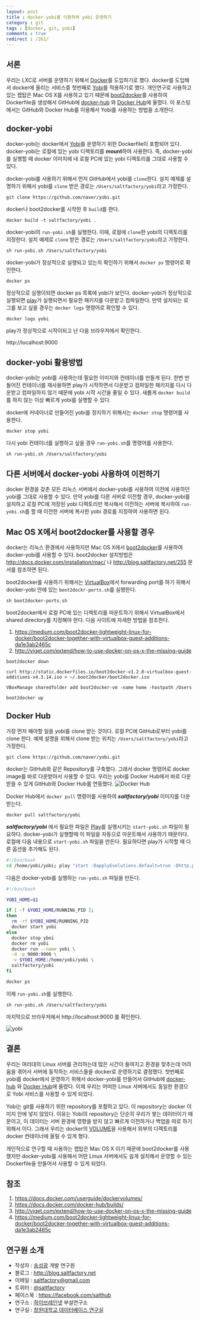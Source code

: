 ```yaml
---
layout: post
title : docker-yobi를 이용하여 yobi 운영하기
category : git
tags : [docker, git, yobi]
comments : true
redirect : /261/
---
```


## 서론

우리는 LXC로 서버를 운영하기 위해서 [Docker](http://docker.com)를 도입하기로 했다. docker를 도입해서 docker에 올리는 서비스중 첫번째로 [Yobi](http://yobi.io)를 적용하기로 했다. 개인연구로 사용하고 있는 랩탑은 Mac OS X를 사용하고 있기 때문에 [boot2docker]()를 사용하여 Dockerfile을 생성해서 GitHub에 [docker-hub](https://github.com/saltfactory/docker-yobi) 와 [Docker Hub](https://registry.hub.docker.com/u/saltfactory/yobi/)에 올렸다. 이 포스팅에서는 GitHub와 Docker Hub를 이용해서 Yobi를 사용하는 방법을 소개한다.

<!--more-->

## docker-yobi

docker-yobi는 docker에서 [Yobi](http://yobi.io)를 운영하기 위한 Dockerfile이 포함되어 있다. docker-yobi는 로컬에 있는 yobi 디렉토리를 **mount**하여 사용한다. 즉, docker-yobi를 실행할 때 docker 이미지에 내 로컬 PC에 있는 yobi 디렉토리를 그대로 사용할 수 있다.

docker-yobi를 사용하기 위해서 먼저 GitHub에서 yobi를 `clone`한다. 설치 예제를 설명하기 위해서 yobi를 `clone` 받은 경로는 `/Users/saltfactory/yobi`라고 가정한다.

```
git clone https://github.com/naver/yobi.git
```

docker나 boot2docker를 시작한 후 `build`를 한다.

```
docker build -t saltfactory/yobi .
```

docker-yobi의 `run-yobi.sh`를 실행한다. 이때, 로컬에 `clone`한 yobi의 디렉토리를 지정한다. 설치 예제로 `clone` 받은 경로는 `/Users/saltfactory/yobi`라고 가정한다.

```
sh run-yobi.sh /Users/saltfactory/yobi
```

docker-yobi가 정상적으로 실행되고 있는지 확인하기 위해서 `docker ps` 명령어로 확인한다.

```
docker ps
```
정상적으로 실행이되면 docker ps 목록에 yobi가 보인다. docker-yobi가 정상적으로 실행되면 [play](https://www.playframework.com/)가 실행되면서 필요한 패키지를 다운받고 컴파일한다. 만약 설치되는 로그를 보고 싶을 경우는 `docker logs` 명령어로 확인할 수 있다.

```
docker logs yobi
```

play가 정상적으로 시작이되고 난 다음 브라우저에서 확인한다.

http://localhost:9000


## docker-yobi 활용방법

docker-yobi는 yobi를 사용하는데 필요한 이미지와 컨테이너를 만들게 된다. 한번 만들어진 컨테이너를 재사용하면 play가 시작하면서 다운받고 컴파일한 패키지를 다시 다운받고 컴파일하지 않기 때문에 yobi 시작 시간을 줄일 수 있다. 새롭게 `docker build`를 하지 않는 이상 빠르게 yobi를 실행할 수 있다.

docker에 커네이너로 만들어진 yobi를 정지하기 위해서는 `docker stop` 명령어를 사용한다.

```
docker stop yobi
```

다시 yobi 컨테이너를 실행하고 싶을 경우 `run-yobi.sh`를 명령어를 사용한다.

```
sh run-yobi.sh /Users/saltfactory/yobi
```

## 다른 서버에서 docker-yobi 사용하여 이전하기

docker 환경을 갖춘 모든 리눅스 서버에서 docker-yobi를 사용하여 이전에 사용하던 yobi를 그대로 사용할 수 있다. 만약 yobi를 다른 서버로 이전할 경우, docker-yobi를 설치하고 로컬 PC에 저장된 yobi 디렉토리만 복사해서 이전하는 서버에 복사하여 `run-yobi.sh`를 할 때 이전한 서버에 복사한 yobi 경로를 지정하여 사용하면 된다.


## Mac OS X에서 boot2docker를 사용할 경우

docker는 리눅스 환경에서 사용하지만 Mac OS X에서 [boot2docker](http://docs.docker.com/installation/mac/)를 사용하여 docker-yobi를 사용할 수 있다.
boot2docker 설치방법은 http://docs.docker.com/installation/mac/ 나 http://blog.saltfactory.net/255 문서를 참조하면 된다.

boot2docker를 사용하기 위해서는 [VirtualBox](https://www.virtualbox.org)에서 forwarding port를 하기 위해서 docker-yobi 안에 있는 `boot2dockr-ports.sh`를 실행한다.

```
sh boot2docker-ports.sh
```

boot2docker에서 로컬 PC에 있는 디렉토리를 마운트하기 위해서 VirtualBox에서 shared directory를 지정해야 한다. 다음 사이트에 자세한 방법을 참조한다.

  1. https://medium.com/boot2docker-lightweight-linux-for-docker/boot2docker-together-with-virtualbox-guest-additions-da1e3ab2465c
  2. http://viget.com/extend/how-to-use-docker-on-os-x-the-missing-guide

```
boot2docker down
```

```
curl http://static.dockerfiles.io/boot2docker-v1.2.0-virtualbox-guest-additions-v4.3.14.iso > ~/.boot2docker/boot2docker.iso
```

```
VBoxManage sharedfolder add boot2docker-vm -name home -hostpath /Users
```

```
boot2docker up
```

## Docker Hub

가장 먼저 해야할 일을 yobi를 clone 받는 것이다. 로컬 PC에 GitHub로부터 yobi를 clone 한다. 예제 설명을 위해서 clone 받는 위치는 `/Users/saltfactory/yobi`라고 가정한다.

```
git clone https://github.com/naver/yobi.git
```

docker는 GitHub와 같은 Repository를 구축했다. 그래서 docker 명령어로 docker image를 바로 다운받아서 사용할 수 있다. 우리는 yobi를 Docker Hub에서 바로 다운 받을 수 있게 GitHub와 Docker Hub를 연동했다.
![Docker Hub](http://cfile30.uf.tistory.com/image/223C273653FEB7A60B789B)

Docker Hub에서 `docker pull` 명령어를 사용하여  ***saltfactory/yobi*** 이미지를 다운 받는다.

```
docker pull saltfactory/yobi
```

***saltfactory/yobi*** 에서 필요한 파일은  [Play](https://www.playframework.com/)를 실행시키는 `start-yobi.sh` 파일이 필요하다. docker-yobi가 실행할때 이 파일을 자동으로 마운트해서 사용하기 때문이다. 로컬에 다음 내용으로 `start-yobi.sh` 파일을 만든다. 필요하다면 play가 시작할 때 다른 옵션을 추가해도 된다.

```bash
#!/bin/bash
cd /home/yobi/yobi; play "start -DapplyEvolutions.default=true -Dhttp.port=9000"
```

다음은 docker-yobi를 실행하는 `run-yobi.sh` 파일을 만든다.

```bash
#!/bin/bash

YOBI_HOME=$1

if [ -f $YOBI_HOME/RUNNING_PID ];
then
  rm -rf $YOBI_HOME/RUNNING_PID
  docker start yobi
else
  docker stop yboi
  docker rm yobi
  docker run --name yobi \
  -d -p 9000:9000 \
  -v $YOBI_HOME:/home/yobi/yobi \
  saltfactory/yobi
fi

docker ps
```

이제 `run-yobi.sh`를 실행한다.

```
sh run-yobi.sh /Users/saltfactory/yobi
```
마지막으로 브라우저에서 http://localhost:9000 를 확인한다.

![yobi](http://cfile30.uf.tistory.com/image/214D574553FEB7A62A5D91)

## 결론

우리는 여러대의 Linux 서버를 관리하는데 많은 시간이 들여지고 환경을 맞추는데 어려움을 겪어서 서버에 동작하는 서비스들을 docker로 운영하기로 결정했다. 첫번째로 yobi를 docker에서 운영하기 위해서 docker-yobi를 만들어서 GitHub에 [docker-hub](https://github.com/saltfactory/docker-yobi) 와 [Docker Hub](https://registry.hub.docker.com/u/saltfactory/yobi/)에 올렸다. 이제 우리는 어떠한 Linux 서버에서도 동일한 환경으로 Yobi 서비스를 사용할 수 있게 되었다.

Yobi는 git를 사용하기 위한 repository를 포함하고 있다. 이 repository는 docker 이미지 안에 넣지 않았다. 이유는 Yobi의 repository는 단순히 우리가 쌓는 데이터이기 때문이고, 이 데이터는 서버 환경에 영향을 받지 않고 빠르게 이전하거나 백업을 따로 하기 위해서 이다. 그래서 우리는 docker의 [VOLUME](https://docs.docker.com/userguide/dockervolumes/)을 사용해서 외부의 디렉토리를 docker 컨테이너에 올릴 수 있게 했다.

개인적으로 연구할 때 사용하는 랩탑은 Mac OS X 이기 때문에 boot2docker를 사용했지만 docker-yobi를 사용해서 어떤 Linux 서버에서도 쉽게 설치해서 운영할 수 있는 Dockerfile을 만들어서 사용할 수 있게 되었다.


## 참조

1. https://docs.docker.com/userguide/dockervolumes/
2. https://docs.docker.com/docker-hub/builds/
3. http://viget.com/extend/how-to-use-docker-on-os-x-the-missing-guide
4. https://medium.com/boot2docker-lightweight-linux-for-docker/boot2docker-together-with-virtualbox-guest-additions-da1e3ab2465c

## 연구원 소개

* 작성자 : [송성광](http://about.me/saltfactory) 개발 연구원
* 블로그 : http://blog.saltfactory.net
* 이메일 : [saltfactory@gmail.com](mailto:saltfactory@gmail.com)
* 트위터 : [@saltfactory](https://twitter.com/saltfactory)
* 페이스북 : https://facebook.com/salthub
* 연구소 : [하이브레인넷](http://www.hibrain.net) 부설연구소
* 연구실 : [창원대학교 데이터베이스 연구실](http://dblab.changwon.ac.kr)
